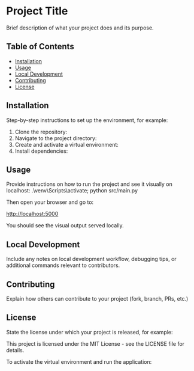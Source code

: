 # Project Title

Brief description of what your project does and its purpose.

## Table of Contents
- [Installation](#installation)
- [Usage](#usage)
- [Local Development](#local-development)
- [Contributing](#contributing)
- [License](#license)

## Installation

Step-by-step instructions to set up the environment, for example:

1. Clone the repository:
2. Navigate to the project directory:
3. Create and activate a virtual environment:
4. Install dependencies:

## Usage

Provide instructions on how to run the project and see it visually on localhost:
.\venv\Scripts\activate; python src/main.py


Then open your browser and go to:

[http://localhost:5000](http://localhost:5000)

You should see the visual output served locally.

## Local Development

Include any notes on local development workflow, debugging tips, or additional commands relevant to contributors.

## Contributing

Explain how others can contribute to your project (fork, branch, PRs, etc.)

## License

State the license under which your project is released, for example:

This project is licensed under the MIT License - see the LICENSE file for details.


To activate the virtual environment and run the application:

